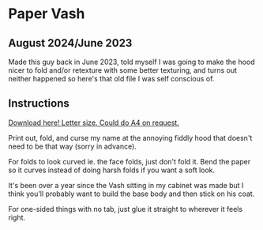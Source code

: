# Paper Vash
## August 2024/June 2023

Made this guy back in June 2023, told myself I was going to make the hood nicer to fold and/or retexture with some better texturing, and turns out neither happened so here's that old file I was self conscious of.

## Instructions

[Download here! Letter size. Could do A4 on request.](../papercraft-uploads/vash-nolines.pdf)

Print out, fold, and curse my name at the annoying fiddly hood that doesn't need to be that way (sorry in advance).

For folds to look curved ie. the face folds, just don't fold it. Bend the paper so it curves instead of doing harsh folds if you want a soft look.

It's been over a year since the Vash sitting in my cabinet was made but I think you'll probably want to build the base body and then stick on his coat.

For one-sided things with no tab, just glue it straight to wherever it feels right.
